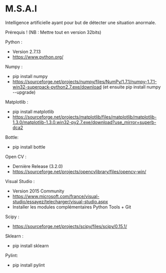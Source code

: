﻿# M.S.A.I
Intelligence artificielle ayant pour but de détecter une situation anormale.

Prérequis ! (NB : Mettre tout en version 32bits)

Python :
- Version 2.7.13
- https://www.python.org/

Numpy :
- pip install numpy
- https://sourceforge.net/projects/numpy/files/NumPy/1.7.1/numpy-1.7.1-win32-superpack-python2.7.exe/download (et ensuite pip install numpy --upgrade)

Matplotlib :
- pip install matplotlib
- https://sourceforge.net/projects/matplotlib/files/matplotlib/matplotlib-1.3.0/matplotlib-1.3.0.win32-py2.7.exe/download?use_mirror=superb-dca2

Bottle:
- pip install bottle

Open CV :
- Dernière Release (3.2.0)
- https://sourceforge.net/projects/opencvlibrary/files/opencv-win/

Visual Studio :
- Version 2015 Community
- https://www.microsoft.com/france/visual-studio/essayez/telecharger/visual-studio.aspx
- Installer les modules complémentaires Python Tools + Git

Scipy :
- https://sourceforge.net/projects/scipy/files/scipy/0.15.1/

Sklearn :
- pip install sklearn

Pylint:
- pip install pylint

